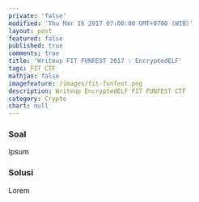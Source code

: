 ```yaml
---
private: 'false'
modified: 'Thu Mar 16 2017 07:00:00 GMT+0700 (WIB)'
layout: post
featured: false
published: true
comments: true
title: 'Writeup FIT FUNFEST 2017 : EncryptedELF'
tags: FIT CTF
mathjax: false
imagefeature: /images/fit-funfest.png
description: Writeup EncryptedELF FIT FUNFEST CTF
category: Crypto
chart: null
---
```


### Soal

Ipsum

### Solusi

Lorem

